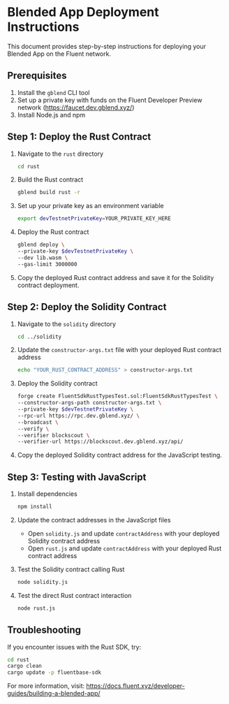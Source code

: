 # Blended App Deployment Instructions

This document provides step-by-step instructions for deploying your Blended App on the Fluent network.

## Prerequisites

1. Install the `gblend` CLI tool
2. Set up a private key with funds on the Fluent Developer Preview network (https://faucet.dev.gblend.xyz/)
3. Install Node.js and npm

## Step 1: Deploy the Rust Contract

1. Navigate to the `rust` directory
   ```bash
   cd rust
   ```

2. Build the Rust contract
   ```bash
   gblend build rust -r
   ```

3. Set up your private key as an environment variable
   ```bash
   export devTestnetPrivateKey=YOUR_PRIVATE_KEY_HERE
   ```

4. Deploy the Rust contract
   ```bash
   gblend deploy \
   --private-key $devTestnetPrivateKey \
   --dev lib.wasm \
   --gas-limit 3000000
   ```

5. Copy the deployed Rust contract address and save it for the Solidity contract deployment.

## Step 2: Deploy the Solidity Contract

1. Navigate to the `solidity` directory
   ```bash
   cd ../solidity
   ```

2. Update the `constructor-args.txt` file with your deployed Rust contract address
   ```bash
   echo "YOUR_RUST_CONTRACT_ADDRESS" > constructor-args.txt
   ```

3. Deploy the Solidity contract
   ```bash
   forge create FluentSdkRustTypesTest.sol:FluentSdkRustTypesTest \
   --constructor-args-path constructor-args.txt \
   --private-key $devTestnetPrivateKey \
   --rpc-url https://rpc.dev.gblend.xyz/ \
   --broadcast \
   --verify \
   --verifier blockscout \
   --verifier-url https://blockscout.dev.gblend.xyz/api/
   ```

4. Copy the deployed Solidity contract address for the JavaScript testing.

## Step 3: Testing with JavaScript

1. Install dependencies
   ```bash
   npm install
   ```

2. Update the contract addresses in the JavaScript files
   - Open `solidity.js` and update `contractAddress` with your deployed Solidity contract address
   - Open `rust.js` and update `contractAddress` with your deployed Rust contract address

3. Test the Solidity contract calling Rust
   ```bash
   node solidity.js
   ```

4. Test the direct Rust contract interaction
   ```bash
   node rust.js
   ```

## Troubleshooting

If you encounter issues with the Rust SDK, try:

```bash
cd rust
cargo clean
cargo update -p fluentbase-sdk
```

For more information, visit: https://docs.fluent.xyz/developer-guides/building-a-blended-app/ 